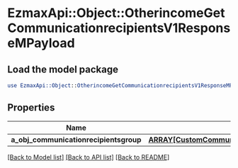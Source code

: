 # EzmaxApi::Object::OtherincomeGetCommunicationrecipientsV1ResponseMPayload

## Load the model package
```perl
use EzmaxApi::Object::OtherincomeGetCommunicationrecipientsV1ResponseMPayload;
```

## Properties
Name | Type | Description | Notes
------------ | ------------- | ------------- | -------------
**a_obj_communicationrecipientsgroup** | [**ARRAY[CustomCommunicationrecipientsgroupResponse]**](CustomCommunicationrecipientsgroupResponse.md) |  | 

[[Back to Model list]](../README.md#documentation-for-models) [[Back to API list]](../README.md#documentation-for-api-endpoints) [[Back to README]](../README.md)



